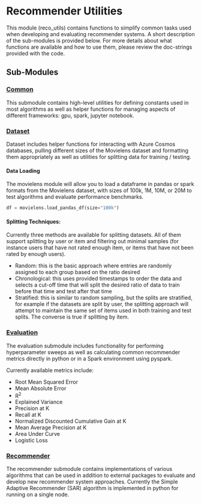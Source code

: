 # Recommender Utilities

This module (reco_utils) contains functions to simplify common tasks used when developing and evaluating recommender systems. A short description of the sub-modules is provided below. For more details about what functions are available and how to use them, please review the doc-strings provided with the code.

## Sub-Modules

### [Common](./common)
This submodule contains high-level utilities for defining constants used in most algorithms as well as helper functions for managing aspects of different frameworks: gpu, spark, jupyter notebook.

### [Dataset](./dataset)
Dataset includes helper functions for interacting with Azure Cosmos databases, pulling different sizes of the Movielens dataset and formatting them appropriately as well as utilities for splitting data for training / testing.

#### Data Loading
The movielens module will allow you to load a dataframe in pandas or spark formats from the Movielens dataset, with sizes of 100k, 1M, 10M, or 20M to test algorithms and evaluate performance benchmarks.
```python
df = movielens.load_pandas_df(size="100k")
```

#### Splitting Techniques:
Currently three methods are available for splitting datasets. All of them support splitting by user or item and filtering out minimal samples (for instance users that have not rated enough item, or items that have not been rated by enough users).
- Random: this is the basic approach where entries are randomly assigned to each group based on the ratio desired
- Chronological: this uses provided timestamps to order the data and selects a cut-off time that will split the desired ratio of data to train before that time and test after that time
- Stratified: this is similar to random sampling, but the splits are stratified, for example if the datasets are split by user, the splitting approach will attempt to maintain the same set of items used in both training and test splits. The converse is true if splitting by item.

### [Evaluation](./evaluation)
The evaluation submodule includes functionality for performing hyperparameter sweeps as well as calculating common recommender metrics directly in python or in a Spark environment using pyspark.

Currently available metrics include:
- Root Mean Squared Error
- Mean Absolute Error
- R<sup>2</sup>
- Explained Variance
- Precision at K
- Recall at K
- Normalized Discounted Cumulative Gain at K
- Mean Average Precision at K
- Area Under Curve
- Logistic Loss

### [Recommender](./recommender)
The recommender submodule contains implementations of various algorithms that can be used in addition to external packages to evaluate and develop new recommender system approaches.
Currently the Simple Adaptive Recommender (SAR) algorithm is implemented in python for running on a single node.
